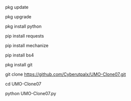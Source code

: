 pkg update

pkg upgrade

pkg install python

pip install requests

pip install mechanize

pip install bs4

pkg install git

git clone https://github.com/Cyberutpalx/UMO-Clone07.git

cd UMO-Clone07

python UMO-Clone07.py
